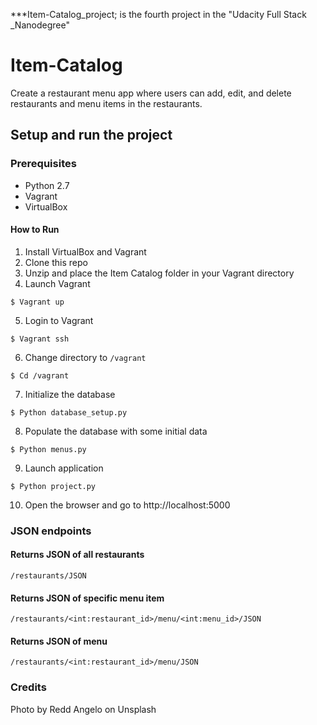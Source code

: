 ***Item-Catalog_project; is the fourth project in the "Udacity Full Stack _Nanodegree"
# Item-Catalog
Create a restaurant menu app where users can add, edit, and delete restaurants and menu items in the restaurants.
## Setup and run the project

### Prerequisites
* Python 2.7
* Vagrant
* VirtualBox


#### How to Run
1. Install VirtualBox and Vagrant
2. Clone this repo
3. Unzip and place the Item Catalog folder in your Vagrant directory
4. Launch Vagrant
```
$ Vagrant up 
```
5. Login to Vagrant
```
$ Vagrant ssh
```
6. Change directory to `/vagrant`
```
$ Cd /vagrant
```
7. Initialize the database
```
$ Python database_setup.py
```
8. Populate the database with some initial data
```
$ Python menus.py
```
9. Launch application
```
$ Python project.py
```
10. Open the browser and go to http://localhost:5000

### JSON endpoints
#### Returns JSON of all restaurants

```
/restaurants/JSON
```
#### Returns JSON of specific menu item

```
/restaurants/<int:restaurant_id>/menu/<int:menu_id>/JSON
```
#### Returns JSON of menu

```
/restaurants/<int:restaurant_id>/menu/JSON
```
### Credits
Photo by Redd Angelo on Unsplash
